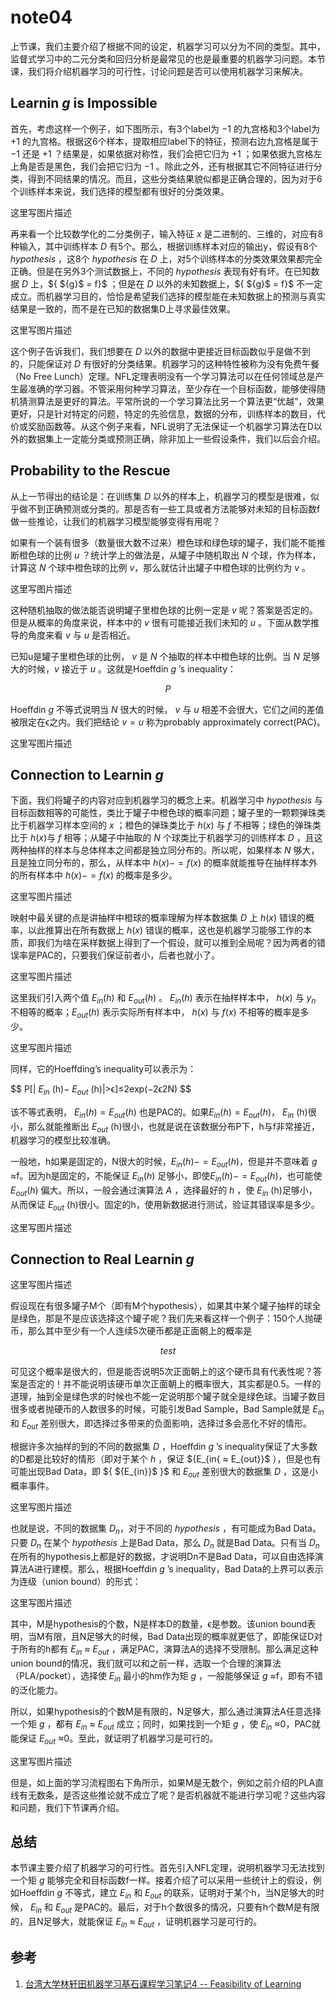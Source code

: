 # note04

上节课，我们主要介绍了根据不同的设定，机器学习可以分为不同的类型。其中，监督式学习中的二元分类和回归分析是最常见的也是最重要的机器学习问题。本节课，我们将介绍机器学习的可行性，讨论问题是否可以使用机器学习来解决。

## Learnin ${g}$  is Impossible

首先，考虑这样一个例子，如下图所示，有3个label为 ${-1}$ 的九宫格和3个label为 ${+1}$ 的九宫格。根据这6个样本，提取相应label下的特征，预测右边九宫格是属于 ${-1}$ 还是 ${+1}$ ？结果是，如果依据对称性，我们会把它归为 ${+1}$ ；如果依据九宫格左上角是否是黑色，我们会把它归为 ${-1}$ 。除此之外，还有根据其它不同特征进行分类，得到不同结果的情况。而且，这些分类结果貌似都是正确合理的，因为对于6个训练样本来说，我们选择的模型都有很好的分类效果。

这里写图片描述

再来看一个比较数学化的二分类例子，输入特征 ${x}$ 是二进制的、三维的，对应有8种输入，其中训练样本 ${D}$ 有5个。那么，根据训练样本对应的输出y，假设有8个 ${hypothesis}$ ，这8个 ${hypothesis}$ 在 ${D}$ 上，对5个训练样本的分类效果效果都完全正确。但是在另外3个测试数据上，不同的 ${hypothesis}$ 表现有好有坏。在已知数据 ${D}$ 上，${ ${g}$  = f}$ ；但是在 ${D}$ 以外的未知数据上，${ ${g}$  = f}$ 不一定成立。而机器学习目的，恰恰是希望我们选择的模型能在未知数据上的预测与真实结果是一致的，而不是在已知的数据集D上寻求最佳效果。

这里写图片描述

这个例子告诉我们，我们想要在 ${D}$ 以外的数据中更接近目标函数似乎是做不到的，只能保证对 ${D}$ 有很好的分类结果。机器学习的这种特性被称为没有免费午餐（No Free Lunch）定理。NFL定理表明没有一个学习算法可以在任何领域总是产生最准确的学习器。不管采用何种学习算法，至少存在一个目标函数，能够使得随机猜测算法是更好的算法。平常所说的一个学习算法比另一个算法更“优越”，效果更好，只是针对特定的问题，特定的先验信息，数据的分布，训练样本的数目，代价或奖励函数等。从这个例子来看，NFL说明了无法保证一个机器学习算法在D以外的数据集上一定能分类或预测正确，除非加上一些假设条件，我们以后会介绍。

## Probability to the Rescue

从上一节得出的结论是：在训练集 ${D}$ 以外的样本上，机器学习的模型是很难，似乎做不到正确预测或分类的。那是否有一些工具或者方法能够对未知的目标函数f做一些推论，让我们的机器学习模型能够变得有用呢？

如果有一个装有很多（数量很大数不过来）橙色球和绿色球的罐子，我们能不能推断橙色球的比例 ${u}$ ？统计学上的做法是，从罐子中随机取出 ${N}$ 个球，作为样本，计算这 ${N}$ 个球中橙色球的比例 ${v}$，那么就估计出罐子中橙色球的比例约为 ${v}$ 。

这里写图片描述

这种随机抽取的做法能否说明罐子里橙色球的比例一定是 ${v}$ 呢？答案是否定的。但是从概率的角度来说，样本中的 ${v}$ 很有可能接近我们未知的 ${u}$ 。下面从数学推导的角度来看 ${v}$ 与 ${u}$ 是否相近。

已知u是罐子里橙色球的比例， ${v}$ 是 ${N}$ 个抽取的样本中橙色球的比例。当 ${N}$ 足够大的时候，${v}$ 接近于 ${u}$ 。这就是Hoeffdin ${g}$ ’s inequality：

$${ P }$$

Hoeffdin ${g}$ 不等式说明当 ${N}$ 很大的时候， ${v}$ 与 ${u}$ 相差不会很大，它们之间的差值被限定在ϵ之内。我们把结论 ${v = u}$ 称为probably approximately correct(PAC)。

这里写图片描述

## Connection to Learnin ${g}$ 

下面，我们将罐子的内容对应到机器学习的概念上来。机器学习中 ${hypothesis}$ 与目标函数相等的可能性，类比于罐子中橙色球的概率问题；罐子里的一颗颗弹珠类比于机器学习样本空间的 ${x}$ ；橙色的弹珠类比于 ${h(x)}$ 与 ${f}$ 不相等；绿色的弹珠类比于 ${h(x)}$与 ${f}$ 相等；从罐子中抽取的 ${N}$ 个球类比于机器学习的训练样本 ${D}$ ，且这两种抽样的样本与总体样本之间都是独立同分布的。所以呢，如果样本 ${N}$ 够大，且是独立同分布的，那么，从样本中 ${h(x) -= f(x)}$ 的概率就能推导在抽样样本外的所有样本中 ${h(x) -= f(x)}$ 的概率是多少。

这里写图片描述

映射中最关键的点是讲抽样中橙球的概率理解为样本数据集 ${D}$ 上 ${h(x)}$ 错误的概率，以此推算出在所有数据上 ${h(x)}$ 错误的概率，这也是机器学习能够工作的本质，即我们为啥在采样数据上得到了一个假设，就可以推到全局呢？因为两者的错误率是PAC的，只要我们保证前者小，后者也就小了。

这里写图片描述

这里我们引入两个值 ${E_{in}(h)}$ 和 ${E_{out}(h)}$ 。 ${E_{in}(h)}$ 表示在抽样样本中， ${h(x)}$ 与 ${y_n}$ 不相等的概率；${E_{out}(h)}$ 表示实际所有样本中， ${h(x)}$ 与 ${f(x)}$ 不相等的概率是多少。

这里写图片描述

同样，它的Hoeffding’s inequality可以表示为：

$$
P[| ${E_{in}}$ (h)− ${E_{out}}$ (h)|>ϵ]≤2exp(−2ϵ2N)
$$

该不等式表明， ${E_{in}(h)=E_{out}(h)}$ 也是PAC的。如果${E_{in}(h)=E_{out}(h)}$， ${E_{in}}$ (h)很小，那么就能推断出 ${E_{out}}$ (h)很小，也就是说在该数据分布P下，h与f非常接近，机器学习的模型比较准确。

一般地，h如果是固定的，N很大的时候，${E_{in}(h)-=E_{out}(h)}$，但是并不意味着 ${g}$ ≈f。因为h是固定的，不能保证 ${E_{in}(h)}$ 足够小，即使${E_{in}(h)-=E_{out}(h)}$，也可能使 ${E_{out}(h)}$ 偏大。所以，一般会通过演算法 ${A}$ ，选择最好的 ${h}$ ，使 ${E_{in}}$ (h)足够小，从而保证 ${E_{out}}$ (h)很小。固定的h，使用新数据进行测试，验证其错误率是多少。

这里写图片描述

## Connection to Real Learnin ${g}$ 

这里写图片描述

假设现在有很多罐子M个（即有M个hypothesis），如果其中某个罐子抽样的球全是绿色，那是不是应该选择这个罐子呢？我们先来看这样一个例子：150个人抛硬币，那么其中至少有一个人连续5次硬币都是正面朝上的概率是

$$
test
$$

可见这个概率是很大的，但是能否说明5次正面朝上的这个硬币具有代表性呢？答案是否定的！并不能说明该硬币单次正面朝上的概率很大，其实都是0.5。一样的道理，抽到全是绿色求的时候也不能一定说明那个罐子就全是绿色球。当罐子数目很多或者抛硬币的人数很多的时候，可能引发Bad Sample，Bad Sample就是 ${E_{in}}$  和 ${E_{out}}$ 差别很大，即选择过多带来的负面影响，选择过多会恶化不好的情形。

根据许多次抽样的到的不同的数据集 ${D}$ ，Hoeffdin ${g}$ ’s inequality保证了大多数的D都是比较好的情形（即对于某个 ${h}$ ，保证 ${E_{in{ ≈ E_{out}}$ ），但是也有可能出现Bad Data，即 ${ ${E_{in}}$ }$ 和 ${E_{out}}$ 差别很大的数据集 ${D}$ ，这是小概率事件。

这里写图片描述

也就是说，不同的数据集 ${D_n}$，对于不同的 ${hypothesis}$ ，有可能成为Bad Data。只要 ${D_n}$ 在某个 ${hypothesis}$ 上是Bad Data，那么 ${D_n}$ 就是Bad Data。只有当 ${D_n}$ 在所有的hypothesis上都是好的数据，才说明Dn不是Bad Data，可以自由选择演算法A进行建模。那么，根据Hoeffdin ${g}$ ’s inequality，Bad Data的上界可以表示为连级（union bound）的形式：

这里写图片描述

其中，M是hypothesis的个数，N是样本D的数量，ϵ是参数。该union bound表明，当M有限，且N足够大的时候，Bad Data出现的概率就更低了，即能保证D对于所有的h都有 ${E_{in}}$ ≈ ${E_{out}}$ ，满足PAC，演算法A的选择不受限制。那么满足这种union bound的情况，我们就可以和之前一样，选取一个合理的演算法（PLA/pocket），选择使 ${E_{in}}$ 最小的hm作为矩 ${g}$ ，一般能够保证 ${g}$ ≈f，即有不错的泛化能力。

所以，如果hypothesis的个数M是有限的，N足够大，那么通过演算法A任意选择一个矩 ${g}$ ，都有 ${E_{in}}$ ≈ ${E_{out}}$ 成立；同时，如果找到一个矩 ${g}$ ，使 ${E_{in}}$ ≈0，PAC就能保证 ${E_{out}}$ ≈0。至此，就证明了机器学习是可行的。

这里写图片描述

但是，如上面的学习流程图右下角所示，如果M是无数个，例如之前介绍的PLA直线有无数条，是否这些推论就不成立了呢？是否机器就不能进行学习呢？这些内容和问题，我们下节课再介绍。

## 总结

本节课主要介绍了机器学习的可行性。首先引入NFL定理，说明机器学习无法找到一个矩 ${g}$ 能够完全和目标函数f一样。接着介绍了可以采用一些统计上的假设，例如Hoeffdin ${g}$ 不等式，建立 ${E_{in}}$ 和 ${E_{out}}$ 的联系，证明对于某个h，当N足够大的时候， ${E_{in}}$ 和 ${E_{out}}$ 是PAC的。最后，对于h个数很多的情况，只要有h个数M是有限的，且N足够大，就能保证 ${E_{in}}$ ≈ ${E_{out}}$ ，证明机器学习是可行的。

## 参考

1. [ 台湾大学林轩田机器学习基石课程学习笔记4 -- Feasibility of Learning ](http://blog.csdn.net/red_stone1/article/details/71082934)
